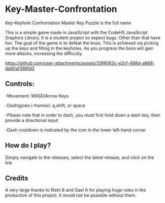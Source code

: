 # Key-Master-Confrontation
Key-Keyhole Confrontation Master Key Puzzle is the full name

This is a simple game made in JavaScript with the CodeHS JavaScript Graphics Library. It is a student project so expect bugs. Other than that have fun. The goal of the game is to defeat the boss. This is achieved via picking up the keys and filling in the keyholes. As you progress the boss will gain more attacks, increasing the difficulty.



https://github.com/user-attachments/assets/33f6063c-e2cf-488d-a668-da60af388fd3



**Controls:**
-----------------------------
-Movement: WASD/Arrow Keys

-Dash(gives i-frames): q,shift, or space

-Please note that in order to dash, you must first hold down a dash key, then provide a directional input

-Dash cooldown is indicated by the icon in the lower left-hand corner

**How do I play?**
-------------------------
Simply navigate to the releases, select the latest release, and click on the link

**Credits**
---------------
A very large thanks to Rishi B and Gael A for playing huge roles in the production of this project. It would not be possible without them.
